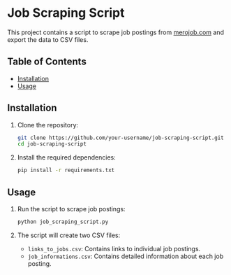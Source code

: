 # Job Scraping Script

This project contains a script to scrape job postings from [merojob.com](https://www.merojob.com) and export the data to CSV files.

## Table of Contents

- [Installation](#installation)
- [Usage](#usage)

## Installation

1. Clone the repository:

    ```bash
    git clone https://github.com/your-username/job-scraping-script.git
    cd job-scraping-script
    ```

2. Install the required dependencies:

    ```bash
    pip install -r requirements.txt
    ```

## Usage

1. Run the script to scrape job postings:

    ```bash
    python job_scraping_script.py
    ```

2. The script will create two CSV files:
    - `links_to_jobs.csv`: Contains links to individual job postings.
    - `job_informations.csv`: Contains detailed information about each job posting.

